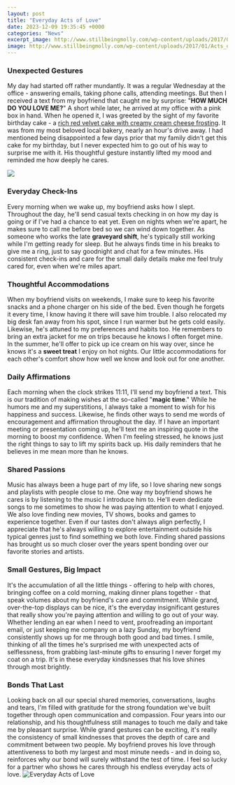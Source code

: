 ```yaml
---
layout: post
title: "Everyday Acts of Love"
date: 2023-12-09 19:35:45 +0000
categories: "News"
excerpt_image: http://www.stillbeingmolly.com/wp-content/uploads/2017/01/Acts_of_Love.jpg
image: http://www.stillbeingmolly.com/wp-content/uploads/2017/01/Acts_of_Love.jpg
---
```


### Unexpected Gestures
My day had started off rather mundantly. It was a regular Wednesday at the office - answering emails, taking phone calls, attending meetings. But then I received a text from my boyfriend that caught me by surprise: "**HOW MUCH DO YOU LOVE ME?**" 
A short while later, he arrived at my office with a pink box in hand. When he opened it, I was greeted by the sight of my favorite birthday cake - a [rich red velvet cake with creamy cream cheese frosting](https://fistore.mysenprints.com/collection/agan). It was from my most beloved local bakery, nearly an hour's drive away. I had mentioned being disappointed a few days prior that my family didn't get this cake for my birthday, but I never expected him to go out of his way to surprise me with it. His thoughtful gesture instantly lifted my mood and reminded me how deeply he cares.

![](https://i.pinimg.com/originals/5c/f6/db/5cf6dbcd14df868199652d7dcaa13083.jpg)
### Everyday Check-Ins
Every morning when we wake up, my boyfriend asks how I slept. Throughout the day, he'll send casual texts checking in on how my day is going or if I've had a chance to eat yet. Even on nights when we're apart, he makes sure to call me before bed so we can wind down together. 
As someone who works the late **graveyard shift**, he's typically still working while I'm getting ready for sleep. But he always finds time in his breaks to give me a ring, just to say goodnight and chat for a few minutes. His consistent check-ins and care for the small daily details make me feel truly cared for, even when we're miles apart.
### Thoughtful Accommodations  
When my boyfriend visits on weekends, I make sure to keep his favorite snacks and a phone charger on his side of the bed. Even though he forgets it every time, I know having it there will save him trouble. I also relocated my big desk fan away from his spot, since I run warmer but he gets cold easily.
Likewise, he's attuned to my preferences and habits too. He remembers to bring an extra jacket for me on trips because he knows I often forget mine. In the summer, he'll offer to pick up ice cream on his way over, since he knows it's a **sweet treat** I enjoy on hot nights. Our little accommodations for each other's comfort show how well we know and look out for one another.
### Daily Affirmations
Each morning when the clock strikes 11:11, I'll send my boyfriend a text. This is our tradition of making wishes at the so-called "**magic time**." While he humors me and my superstitions, I always take a moment to wish for his happiness and success.
Likewise, he finds other ways to send me words of encouragement and affirmation throughout the day. If I have an important meeting or presentation coming up, he'll text me an inspiring quote in the morning to boost my confidence. When I'm feeling stressed, he knows just the right things to say to lift my spirits back up. His daily reminders that he believes in me mean more than he knows.
### Shared Passions 
Music has always been a huge part of my life, so I love sharing new songs and playlists with people close to me. One way my boyfriend shows he cares is by listening to the music I introduce him to. He'll even dedicate songs to me sometimes to show he was paying attention to what I enjoyed. 
We also love finding new movies, TV shows, books and games to experience together. Even if our tastes don't always align perfectly, I appreciate that he's always willing to explore entertainment outside his typical genres just to find something we both love. Finding shared passions has brought us so much closer over the years spent bonding over our favorite stories and artists.
### Small Gestures, Big Impact
It's the accumulation of all the little things - offering to help with chores, bringing coffee on a cold morning, making dinner plans together - that speak volumes about my boyfriend's care and commitment. While grand, over-the-top displays can be nice, it's the everyday insignificant gestures that really show you're paying attention and willing to go out of your way. 
Whether lending an ear when I need to vent, proofreading an important email, or just keeping me company on a lazy Sunday, my boyfriend consistently shows up for me through both good and bad times. I smile, thinking of all the times he's surprised me with unexpected acts of selflessness, from grabbing last-minute gifts to ensuring I never forget my coat on a trip. It's in these everyday kindsnesses that his love shines through most brightly.
### Bonds That Last
Looking back on all our special shared memories, conversations, laughs and tears, I'm filled with gratitude for the strong foundation we've built together through open communication and compassion. Four years into our relationship, and his thoughtfulness still manages to touch me daily and take me by pleasant surprise.
While grand gestures can be exciting, it's really the consistency of small kindnesses that proves the depth of care and commitment between two people. My boyfriend proves his love through attentiveness to both my largest and most minute needs - and in doing so, reinforces why our bond will surely withstand the test of time. I feel so lucky for a partner who shows he cares through his endless everyday acts of love.
![Everyday Acts of Love](http://www.stillbeingmolly.com/wp-content/uploads/2017/01/Acts_of_Love.jpg)